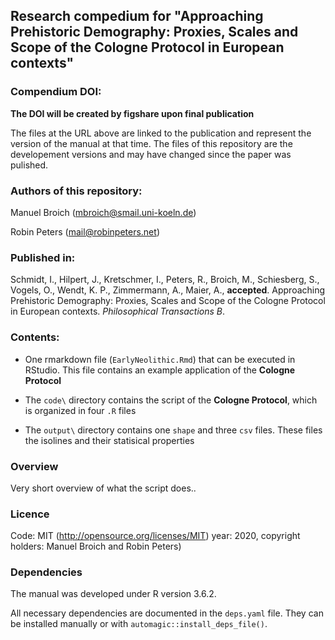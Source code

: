 ## Research compedium for "Approaching Prehistoric Demography: Proxies, Scales and Scope of the Cologne Protocol in European contexts"

### Compendium DOI:

**The DOI will be created by figshare upon final publication**

The files at the URL above are linked to the publication and represent the version of the manual at that time. The files of this repository are the developement versions and may have changed since the paper was pulished.

### Authors of this repository:

Manuel Broich (mbroich@smail.uni-koeln.de)

Robin Peters (mail@robinpeters.net)

### Published in:

Schmidt, I., Hilpert, J., Kretschmer, I., Peters, R., Broich, M., Schiesberg, S., Vogels, O., Wendt, K. P., Zimmermann, A., Maier, A., **accepted**. Approaching Prehistoric Demography: Proxies, Scales and Scope of the Cologne Protocol in European contexts. _Philosophical Transactions B_.

### Contents:

- One rmarkdown file (`EarlyNeolithic.Rmd`) that can be executed in RStudio. This file contains an example application of the **Cologne Protocol**

- The `code\` directory contains the script of the **Cologne Protocol**, which is organized in four `.R` files

- The `output\` directory contains one `shape` and three `csv` files. These files the isolines and their statisical properties

### Overview

Very short overview of what the script does..

### Licence

Code: MIT (http://opensource.org/licenses/MIT) year: 2020, copyright holders: Manuel Broich and Robin Peters)

### Dependencies

The manual was developed under R version 3.6.2.

All necessary dependencies are documented in the `deps.yaml` file. They can be installed manually or with `automagic::install_deps_file()`. 
